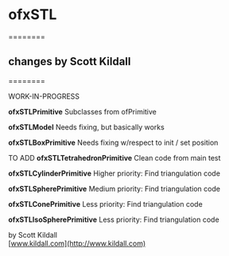 # ofxSTL
========


## changes by Scott Kildall
========


WORK-IN-PROGRESS

**ofxSTLPrimitive**
Subclasses from ofPrimitive 

**ofxSTLModel**
Needs fixing, but basically works

**ofxSTLBoxPrimitive**
Needs fixing w/respect to init / set position

TO ADD
**ofxSTLTetrahedronPrimitive**
Clean code from main test

**ofxSTLCylinderPrimitive**
Higher priority: Find triangulation code

**ofxSTLSpherePrimitive**
Medium priority: Find triangulation code

**ofxSTLConePrimitive**
Less priority: Find triangulation code

**ofxSTLIsoSpherePrimitive**
Less priority: Find triangulation code


by Scott Kildall  
[www.kildall.com](http://www.kildall.com)


